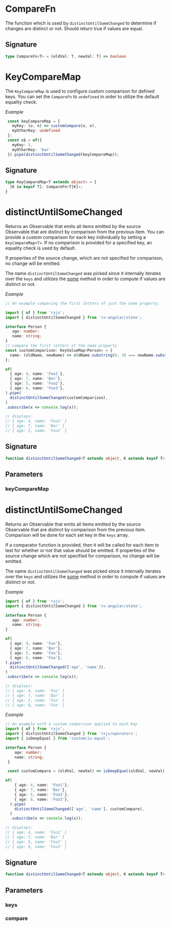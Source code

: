 # CompareFn

The function which is used by `distinctUntilSomeChanged` to determine if changes are distinct or not.
Should return true if values are equal.

## Signature

```TypeScript
type CompareFn<T> = (oldVal: T, newVal: T) => boolean
```

# KeyCompareMap

The `KeyCompareMap` is used to configure custom comparison for defined keys. You can set the `CompareFn` to
`undefined` in order to utilize the default equality check.

_Example_

```Typescript
 const keyCompareMap = {
   myKey: (o, n) => customCompare(o, n),
   myOtherKey: undefined
 };
 const o$ = of({
   myKey: 5,
   myOtherKey: 'bar'
 }).pipe(distinctUntilSomeChanged(keyCompareMap));
```

## Signature

```TypeScript
type KeyCompareMap<T extends object> = {
  [K in keyof T]: CompareFn<T[K]>;
}
```

# distinctUntilSomeChanged

Returns an Observable that emits all items emitted by the source Observable that are distinct by comparison from
the previous item. You can provide a custom comparison for each key individually by setting a `KeyCompareMap<T>`.
If no comparison is provided for a specified key, an equality check is used by default.

If properties of the source change, which are not specified for comparison, no change will be emitted.

The name `distinctUntilSomeChanged` was picked since it internally iterates over the `keys` and utilizes the
[some](https://developer.mozilla.org/de/docs/Web/JavaScript/Reference/Global_Objects/Array/some) method in order to
compute if values are distinct or not.

_Example_

```Typescript
// An example comparing the first letters of just the name property.

import { of } from 'rxjs';
import { distinctUntilSomeChanged } from 'rx-angular/state';

interface Person {
   age: number;
   name: string;
}
// compare the first letters of the name property
const customComparison: KeyValueMap<Person> = {
  name: (oldName, newName) => oldName.substring(0, 3) === newName.substring(0, 3)
};

of(
  { age: 4, name: 'Foo1'},
  { age: 7, name: 'Bar'},
  { age: 5, name: 'Foo2'},
  { age: 6, name: 'Foo3'},
).pipe(
  distinctUntilSomeChanged(customComparison),
)
.subscribe(x => console.log(x));

// displays:
// { age: 4, name: 'Foo1' }
// { age: 7, name: 'Bar' }
// { age: 5, name: 'Foo2' }
```

## Signature

```TypeScript
function distinctUntilSomeChanged<T extends object, K extends keyof T>(keyCompareMap: KeyCompareMap<T>): MonoTypeOperatorFunction<T>
```

## Parameters

### keyCompareMap

# distinctUntilSomeChanged

Returns an Observable that emits all items emitted by the source Observable that are distinct by comparison from
the previous item. Comparison will be done for each set key in the `keys` array.

If a comparator function is provided, then it will be called for each item to test for whether or not that value should be emitted.
If properties of the source change which are not specified for comparison, no change will be emitted.

The name `distinctUntilSomeChanged` was picked since it internally iterates over the `keys` and utilizes the
[some](https://developer.mozilla.org/de/docs/Web/JavaScript/Reference/Global_Objects/Array/some) method in order to
compute if values are distinct or not.

_Example_

```Typescript
import { of } from 'rxjs';
import { distinctUntilSomeChanged } from 'rx-angular/state';

interface Person {
   age: number;
   name: string;
}

of(
  { age: 4, name: 'Foo'},
  { age: 7, name: 'Bar'},
  { age: 5, name: 'Foo'},
  { age: 6, name: 'Foo'},
).pipe(
  distinctUntilSomeChanged(['age', 'name']),
)
.subscribe(x => console.log(x));

// displays:
// { age: 4, name: 'Foo' }
// { age: 7, name: 'Bar' }
// { age: 5, name: 'Foo' }
// { age: 6, name: 'Foo' }
```

_Example_

```Typescript
// An example with a custom comparison applied to each key
import { of } from 'rxjs';
import { distinctUntilSomeChanged } from 'rxjs/operators';
import { isDeepEqual } from 'custom/is-equal';

interface Person {
    age: number;
    name: string;
 }

 const customCompare = (oldVal, newVal) => isDeepEqual(oldVal, newVal);

of(
    { age: 4, name: 'Foo1'},
    { age: 7, name: 'Bar'},
    { age: 5, name: 'Foo2'},
    { age: 6, name: 'Foo3'},
  ).pipe(
    distinctUntilSomeChanged(['age', 'name'], customCompare),
  )
  .subscribe(x => console.log(x));

// displays:
// { age: 4, name: 'Foo1' }
// { age: 7, name: 'Bar' }
// { age: 5, name: 'Foo2' }
// { age: 6, name: 'Foo3' }
```

## Signature

```TypeScript
function distinctUntilSomeChanged<T extends object, K extends keyof T>(keys: K[], compare?: CompareFn<T[K]>): MonoTypeOperatorFunction<T>
```

## Parameters

### keys

### compare
